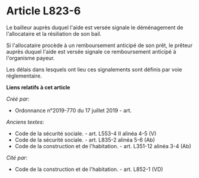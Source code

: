 # Article L823-6

Le bailleur auprès duquel l'aide est versée signale le déménagement de l'allocataire et la résiliation de son bail.

Si l'allocataire procède à un remboursement anticipé de son prêt, le prêteur auprès duquel l'aide est versée signale ce
remboursement anticipé à l'organisme payeur.

Les délais dans lesquels ont lieu ces signalements sont définis par voie réglementaire.

**Liens relatifs à cet article**

_Créé par_:

  - Ordonnance n°2019-770 du 17 juillet 2019 - art.

_Anciens textes_:

  - Code de la sécurité sociale. - art. L553-4 II alinéa 4-5 (V)
  - Code de la sécurité sociale. - art. L835-2 alinéa 5-6 (Ab)
  - Code de la construction et de l'habitation. - art. L351-12 alinéa 3-4 (Ab)

_Cité par_:

  - Code de la construction et de l'habitation. - art. L852-1 (VD)
